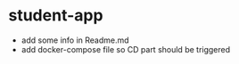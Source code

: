 # student-app
 * add some info in Readme.md
 * add docker-compose file so CD part should be  triggered